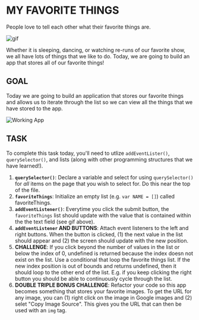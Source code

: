 # MY FAVORITE THINGS
People love to tell each other what their favorite things are. 

![gif](https://media.giphy.com/media/vPOG1bt3Du1cQ/giphy.gif)

Whether it is sleeping, dancing, or watching re-runs of our favorite show, we all have lots of things that we like to do. Today, we are going to build an app that stores all of our favorite things!

## GOAL
Today we are going to build an application that stores our favorite things and allows us to iterate through the list so we can view all the things that we have stored to the app.

![Working App](https://media.giphy.com/media/hXOTUcFYslqq3hiADq/giphy.gif)


## TASK
To complete this task today, you'll need to utlize `addEventLister()`, `querySelector()`, and lists (along with other programming structures that we have learned!). 
1. **`querySelector()`**: Declare a variable and select for using `querySelector()` for *all* items on the page that you wish to select for. Do this near the top of the file.
2. **`favoriteThings`**: Initialize an empty list (e.g. `var NAME = []`) called favoriteThings.
3. **`addEventListener()`**: Everytime you click the submit button, the `favoriteThings` list should update with the value that is contained within the the text field (see gif above).
4. **`addEventListener` AND BUTTONS**: Attach event listeners to the left and right buttons. When the button is clicked, (1) the next value in the list should appear and (2) the screen should update with the new position.
5. **CHALLENGE**: If you click beyond the number of values in the list or below the index of 0, undefined is returned because the index doesn not exist on the list. Use a conditional that loop the favorite things list. If the new index position is out of bounds and returns undefined, then it should loop to the other end of the list. E.g. if you keep clicking the right button you should be able to continuously cycle through the list.
6. **DOUBLE TRIPLE BONUS CHALLENGE**: Refactor your code so this app becomes something that stores your favorite images. To get the URL for any image, you can (1) right click on the image in Google images and (2) selet "Copy Image Source". This gives you the URL that can then be used with an `img` tag.
